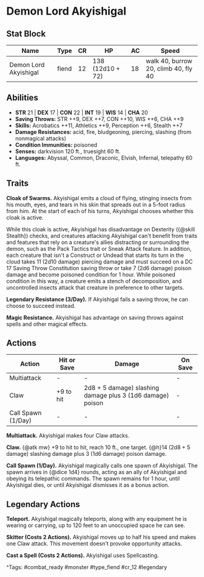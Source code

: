 # Demon Lord Akyishigal

## Stat Block

| Name | Type | CR | HP | AC | Speed |
|------|------|----|----|----|-------|
| Demon Lord Akyishigal | fiend | 12 | 138 (12d10 + 72) | 18 | walk 40, burrow 20, climb 40, fly 40 |

## Abilities

- **STR** 21 | **DEX** 17 | **CON** 22 | **INT** 19 | **WIS** 14 | **CHA** 20
- **Saving Throws:** STR ++9, DEX ++7, CON ++10, WIS ++6, CHA ++9  
- **Skills:** Acrobatics ++11, Athletics ++9, Perception ++6, Stealth ++7  
- **Damage Resistances:** acid, fire, bludgeoning, piercing, slashing (from nonmagical attacks)  
- **Condition Immunities:** poisoned  
- **Senses:** darkvision 120 ft., truesight 60 ft.  
- **Languages:** Abyssal, Common, Draconic, Elvish, Infernal, telepathy 60 ft.

## Traits

**Cloak of Swarms.** Akyishigal emits a cloud of flying, stinging insects from his mouth, eyes, and tears in his skin that spreads out in a 5-foot radius from him. At the start of each of his turns, Akyishigal chooses whether this cloak is active.

While this cloak is active, Akyishigal has disadvantage on Dexterity ({@skill Stealth}) checks, and creatures attacking Akyishigal can't benefit from traits and features that rely on a creature's allies distracting or surrounding the demon, such as the Pack Tactics trait or Sneak Attack feature. In addition, each creature that isn't a Construct or Undead that starts its turn in the cloud takes 11 (2d10 damage) piercing damage and must succeed on a DC 17 Saving Throw Constitution saving throw or take 7 (2d6 damage) poison damage and become poisoned condition for 1 hour. While poisoned condition in this way, a creature emits a stench of decomposition, and uncontrolled insects attack that creature in preference to other targets.

**Legendary Resistance (3/Day).** If Akyishigal fails a saving throw, he can choose to succeed instead.

**Magic Resistance.** Akyishigal has advantage on saving throws against spells and other magical effects.


## Actions

| Action | Hit or Save | Damage | On Save |
|--------|--------------|--------|----------|
| Multiattack | - | - | - |
| Claw | +9 to hit | 2d8 + 5 damage) slashing damage plus 3 (1d6 damage) poison | - |
| Call Spawn (1/Day) | - | - | - |

**Multiattack.** Akyishigal makes four Claw attacks.

**Claw.** {@atk mw} +9 to hit to hit, reach 10 ft., one target. {@h}14 (2d8 + 5 damage) slashing damage plus 3 (1d6 damage) poison damage.

**Call Spawn (1/Day).** Akyishigal magically calls one spawn of Akyishigal. The spawn arrives in {@dice 1d4} rounds, acting as an ally of Akyishigal and obeying its telepathic commands. The spawn remains for 1 hour, until Akyishigal dies, or until Akyishigal dismisses it as a bonus action.

## Legendary Actions

**Teleport.** Akyishigal magically teleports, along with any equipment he is wearing or carrying, up to 120 feet to an unoccupied space he can see.

**Skitter (Costs 2 Actions).** Akyishigal moves up to half his speed and makes one Claw attack. This movement doesn't provoke opportunity attacks.

**Cast a Spell (Costs 2 Actions).** Akyishigal uses Spellcasting.



^Tags: #combat_ready #monster #type_fiend #cr_12 #legendary